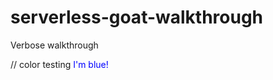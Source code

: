 # serverless-goat-walkthrough
Verbose walkthrough


// color testing
<font color='blue'>I'm blue! </font>
